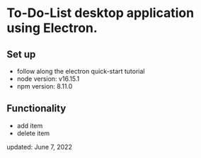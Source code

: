 <h1>To-Do-List desktop application using Electron.</h1>

<h2>Set up</h2>
    <ul>
        <li>follow along the electron quick-start tutorial</li>
        <li>node version: v16.15.1</li>
        <li>npm version: 8.11.0</li>
    </ul>

<h2>Functionality</h2>
    <ul>
        <li>add item</li>
        <li>delete item</li>
    </ul>

updated: June 7, 2022
